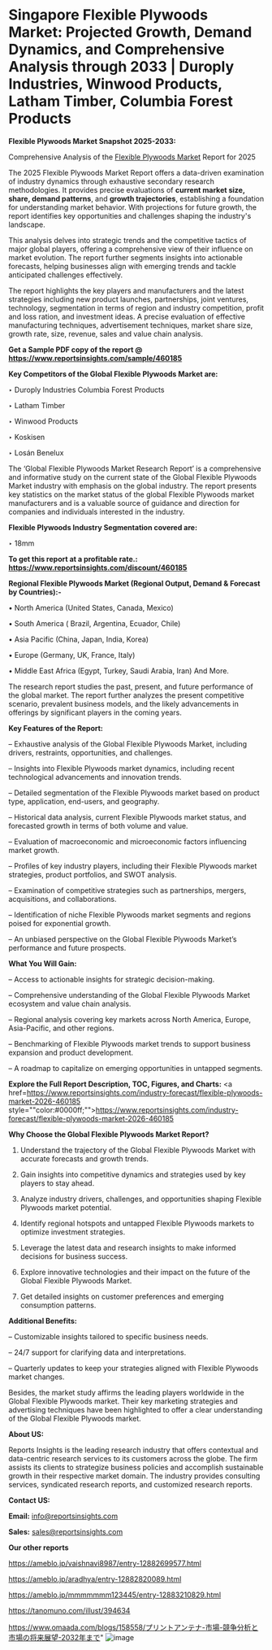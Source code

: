 # Singapore Flexible Plywoods Market: Projected Growth, Demand Dynamics, and Comprehensive Analysis through 2033 | Duroply Industries, Winwood Products, Latham Timber, Columbia Forest Products

<strong>Flexible Plywoods Market Snapshot 2025-2033:</strong>

Comprehensive Analysis of the <a href=https://www.reportsinsights.com/sample/460185>Flexible Plywoods Market</a> Report for 2025

The 2025 Flexible Plywoods Market Report offers a data-driven examination of industry dynamics through exhaustive secondary research methodologies. It provides precise evaluations of <strong>current market size, share, demand patterns</strong>, and <strong>growth trajectories</strong>, establishing a foundation for understanding market behavior. With projections for future growth, the report identifies key opportunities and challenges shaping the industry's landscape.

This analysis delves into strategic trends and the competitive tactics of major global players, offering a comprehensive view of their influence on market evolution. The report further segments insights into actionable forecasts, helping businesses align with emerging trends and tackle anticipated challenges effectively.

The report highlights the key players and manufacturers and the latest strategies including new product launches, partnerships, joint ventures, technology, segmentation in terms of region and industry competition, profit and loss ration, and investment ideas. A precise evaluation of effective manufacturing techniques, advertisement techniques, market share size, growth rate, size, revenue, sales and value chain analysis.

<strong>Get a Sample PDF copy of the report @ <a href=https://www.reportsinsights.com/sample/460185 style=color:#0000ff;>https://www.reportsinsights.com/sample/460185</a></strong>

<strong>Key Competitors of the Global Flexible Plywoods Market are:</strong>

‣ Duroply Industries Columbia Forest Products

‣ Latham Timber

‣ Winwood Products

‣ Koskisen

‣ Losán Benelux

The ‘Global Flexible Plywoods Market Research Report’ is a comprehensive and informative study on the current state of the Global Flexible Plywoods Market industry with emphasis on the global industry. The report presents key statistics on the market status of the global Flexible Plywoods market manufacturers and is a valuable source of guidance and direction for companies and individuals interested in the industry.

<strong>Flexible Plywoods Industry Segmentation covered are:</strong>

‣ 18mm

<strong>To get this report at a profitable rate.: <a href=https://www.reportsinsights.com/discount/460185 style=color:#0000ff;>https://www.reportsinsights.com/discount/460185</a></strong>

<strong>Regional Flexible Plywoods Market (Regional Output, Demand &amp; Forecast by Countries):-</strong>

• North America (United States, Canada, Mexico)

• South America ( Brazil, Argentina, Ecuador, Chile)

• Asia Pacific (China, Japan, India, Korea)

• Europe (Germany, UK, France, Italy)

• Middle East Africa (Egypt, Turkey, Saudi Arabia, Iran) And More.

The research report studies the past, present, and future performance of the global market. The report further analyzes the present competitive scenario, prevalent business models, and the likely advancements in offerings by significant players in the coming years.

<strong>Key Features of the Report:</strong>

– Exhaustive analysis of the Global Flexible Plywoods Market, including drivers, restraints, opportunities, and challenges.

– Insights into Flexible Plywoods market dynamics, including recent technological advancements and innovation trends.

– Detailed segmentation of the Flexible Plywoods market based on product type, application, end-users, and geography.

– Historical data analysis, current Flexible Plywoods market status, and forecasted growth in terms of both volume and value.

– Evaluation of macroeconomic and microeconomic factors influencing market growth.

– Profiles of key industry players, including their Flexible Plywoods market strategies, product portfolios, and SWOT analysis.

– Examination of competitive strategies such as partnerships, mergers, acquisitions, and collaborations.

– Identification of niche Flexible Plywoods market segments and regions poised for exponential growth.

– An unbiased perspective on the Global Flexible Plywoods Market’s performance and future prospects.

<strong>What You Will Gain:</strong>

– Access to actionable insights for strategic decision-making.

– Comprehensive understanding of the Global Flexible Plywoods Market ecosystem and value chain analysis.

– Regional analysis covering key markets across North America, Europe, Asia-Pacific, and other regions.

– Benchmarking of Flexible Plywoods market trends to support business expansion and product development.

– A roadmap to capitalize on emerging opportunities in untapped segments.

<strong>Explore the Full Report Description, TOC, Figures, and Charts:</strong>
<a href=https://www.reportsinsights.com/industry-forecast/flexible-plywoods-market-2026-460185 style=""color:#0000ff;"">https://www.reportsinsights.com/industry-forecast/flexible-plywoods-market-2026-460185</a>

<strong>Why Choose the Global Flexible Plywoods Market Report?</strong>

1. Understand the trajectory of the Global Flexible Plywoods Market with accurate forecasts and growth trends.

2. Gain insights into competitive dynamics and strategies used by key players to stay ahead.

3. Analyze industry drivers, challenges, and opportunities shaping Flexible Plywoods market potential.

4. Identify regional hotspots and untapped Flexible Plywoods markets to optimize investment strategies.

5. Leverage the latest data and research insights to make informed decisions for business success.

6. Explore innovative technologies and their impact on the future of the Global Flexible Plywoods Market.

7. Get detailed insights on customer preferences and emerging consumption patterns.

<strong>Additional Benefits:</strong>

– Customizable insights tailored to specific business needs.

– 24/7 support for clarifying data and interpretations.

– Quarterly updates to keep your strategies aligned with Flexible Plywoods market changes.

Besides, the market study affirms the leading players worldwide in the Global Flexible Plywoods market. Their key marketing strategies and advertising techniques have been highlighted to offer a clear understanding of the Global Flexible Plywoods market.

<strong><strong>About US</strong>:</strong>

Reports Insights is the leading research industry that offers contextual and data-centric research services to its customers across the globe. The firm assists its clients to strategize business policies and accomplish sustainable growth in their respective market domain. The industry provides consulting services, syndicated research reports, and customized research reports.

<strong>Contact US:</strong>

<p class=><b>Email:</b> <a href=mailto:info@reportsinsights.com>info@reportsinsights.com</a></p>
<p class=><b>Sales:</b> <a href=mailto:sales@reportsinsights.com>sales@reportsinsights.com</a></p>

<strong>Our other reports</strong>

<a href=https://ameblo.jp/vaishnavi8987/entry-12882699577.html>https://ameblo.jp/vaishnavi8987/entry-12882699577.html</a>

<a href=https://ameblo.jp/aradhya/entry-12882820089.html>https://ameblo.jp/aradhya/entry-12882820089.html</a>

<a href=https://ameblo.jp/mmmmmmm123445/entry-12883210829.html>https://ameblo.jp/mmmmmmm123445/entry-12883210829.html</a>

<a href=https://tanomuno.com/illust/394634>https://tanomuno.com/illust/394634</a>

<a href=https://www.omaada.com/blogs/158558/プリントアンテナ-市場-競争分析と市場の将来展望-2032年まで>https://www.omaada.com/blogs/158558/プリントアンテナ-市場-競争分析と市場の将来展望-2032年まで</a>"
![image](https://github.com/user-attachments/assets/9d420062-94dd-4300-8c5d-6f429e76f702)
